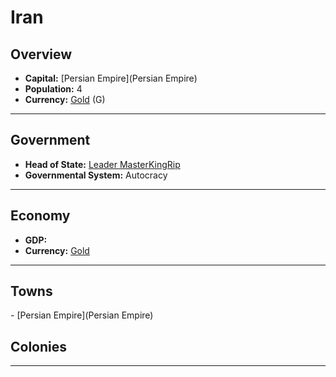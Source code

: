 # <!--NAME-->Iran<!--NAME-->

## Overview

- **Capital:** <!--CAPITAL_LINK-->[Persian Empire](Persian Empire)<!--CAPITAL_LINK-->
- **Population:** <!--POPULATION-->4<!--POPULATION-->
- **Currency:** <!--CURRENCY_LINK-->[Gold](Gold)<!--CURRENCY_LINK--> (<!--CURRENCY_ABV-->G<!--CURRENCY_ABV-->)

---

## Government

- **Head of State:** <!--LEADER_TITLE_LINK-->[Leader MasterKingRip](MasterKingRip)<!--LEADER_TITLE_LINK-->
- **Governmental System:** <!--GOVERNMENT-->Autocracy<!--GOVERNMENT-->

---

## Economy

- **GDP:** <!--GDP--> <!--GDP-->
- **Currency:** <!--CURRENCY_LINK-->[Gold](Gold)<!--CURRENCY_LINK-->

---

## Towns

<!--TOWNS-->- [Persian Empire](Persian Empire)<!--TOWNS-->

## Colonies

<!--COLONIES--><!--COLONIES-->

---